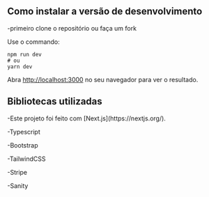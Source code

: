 

## Como instalar a versão de desenvolvimento

-primeiro clone o repositório ou faça um fork

Use o commando:
```
npm run dev
# ou
yarn dev
```

Abra [http://localhost:3000](http://localhost:3000) no seu navegador para ver o resultado.


## Bibliotecas utilizadas


<p>-Este projeto foi feito com [Next.js](https://nextjs.org/).</p>
<p>-Typescript</p>
<p>-Bootstrap</p>
<p>-TailwindCSS</p>
<p>-Stripe</p>
<p>-Sanity</p>
